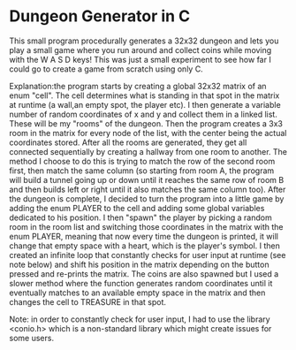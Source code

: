# Dungeon Generator in C

This small program procedurally generates a 32x32 dungeon and lets you play a small game where you run around and collect coins while moving with the W A S D keys!
This was just a small experiment to see how far I could go to create a game from scratch using only C.

Explanation:the program starts by creating a global 32x32 matrix of an enum "cell". The cell determines what is standing in that spot in the matrix at runtime (a wall,an empty spot, the player etc). I then generate a variable number of random coordinates of x and y and collect them in a linked list. These will be my "rooms" of the dungeon. Then the program creates a 3x3 room in the matrix for every node of the list, with the center being the actual coordinates stored. After all the rooms are generated, they get all connected sequentially by creating a hallway from one room to another. The method I choose to do this is trying to match the row of the second room first, then match the same column (so starting from room A, the program will build a tunnel going up or down until it reaches the same row of room B and then builds left or right until it also matches the same column too).
After the dungeon is complete, I decided to turn the program into a little game by adding the enum PLAYER to the cell and adding some global variables dedicated to his position. I then "spawn" the player by picking a random room in the room list and switching those coordinates in the matrix with the enum PLAYER, meaning that now every time the dungeon is printed, it will change that empty space with a heart, which is the player's symbol. I then created an infinite loop that constantly checks for user input at runtime (see note below) and shift his position in the matrix depending on the button pressed and re-prints the matrix. The coins are also spawned but I used a slower method where the function generates random coordinates until it eventually matches to an available empty space in the matrix and then changes the cell to TREASURE in that spot.

Note: in order to constantly check for user input, I had to use the library <conio.h> which is a non-standard library which might create issues for some users.
